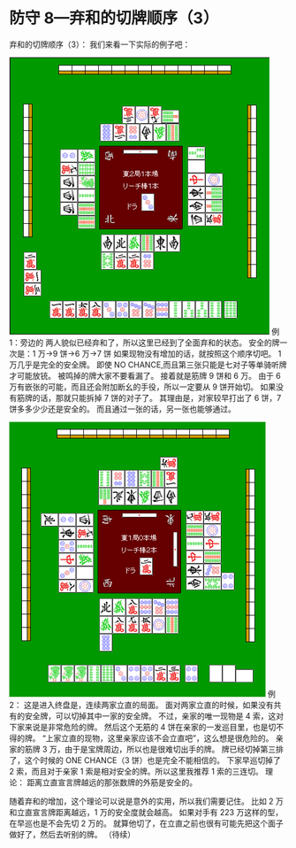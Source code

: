 # 防守 8—弃和的切牌顺序（3）
弃和的切牌顺序（3）：  我们来看一下实际的例子吧：

![image](./output/image_page206_4.png)
例 1：旁边的
两人貌似已经弃和了，所以这里已经到了全面弃和的状态。  安全的牌一次是：1 万→9 饼→6 万→7 饼 如果现物没有增加的话，就按照这个顺序切吧。  1 万几乎是完全的安全牌。 即使 NO CHANCE,而且第三张只能是七对子等单骑听牌才可能放铳。 被鸣掉的牌大家不要看漏了。  接着就是筋牌 9 饼和 6 万。 由于 6 万有嵌张的可能，而且还会附加断幺的手役，所以一定要从 9 饼开始切。  如果没有筋牌的话，那就只能拆掉 7 饼的对子了。 其理由是，对家较早打出了 6 饼，7 饼多多少少还是安全的。 而且通过一张的话，另一张也能够通过。

![image](./output/image_page207_4.png)
例 2：
 这是进入终盘是，连续两家立直的局面。 面对两家立直的时候，如果没有共有的安全牌，可以切掉其中一家的安全牌。  不过，亲家的唯一现物是 4 索，这对下家来说是非常危险的牌。  然后这个无筋的 4 饼在亲家的一发巡目里，也是切不得的牌。 “上家立直的现物，这里亲家应该不会立直吧”，这么想是很危险的。  亲家的筋牌 3 万，由于是宝牌周边，所以也是很难切出手的牌。  牌已经切掉第三排了，这个时候的 ONE CHANCE（3 饼）也是完全不能相信的。  下家早巡切掉了 2 索，而且对于亲家 1 索是相对安全的牌。所以这里我推荐 1 索的三连切。  理论： 距离立直宣言牌越远的那张数牌的外筋是安全的。

随着弃和的增加，这个理论可以说是意外的实用，所以我们需要记住。  比如 2 万和立直宣言牌距离越远，1 万的安全度就会越高。  如果对手有 223 万这样的型，在早巡也是不会先切 2 万的。 就算他切了，在立直之前也很有可能先把这个面子做好了，然后去听别的牌。   （待续）